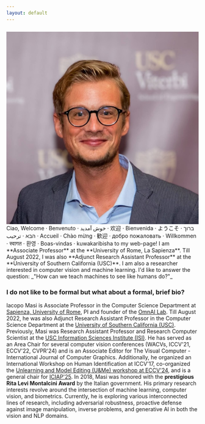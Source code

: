 ```yaml
---
layout: default
---
```



<img class="circle" style="float: left; margin-right: 10px; margin-top: 10px;" src="https://github.com/iacopomasi/iacopomasi.github.io/blob/master/imgs/iacopomasi_res.jpg?raw=true">
Ciao,
Welcome · Benvenuto · خوش آمدید · 欢迎 · Bienvenida · ようこそ · ברוך הבא · ترحيب · Accueil · Chào mừng · 歓迎 · добро пожаловать · Willkommen · स्वागत · 환영 · Boas-vindas · kuwakaribisha to my web-page!
I am **Associate Professor** at the **University of Rome, La Sapienza**. Till August 2022, I was also **Adjunct Research Assistant Professor** at the **University of Southern California (USC)**. I am also a researcher interested in computer vision and machine learning. I'd like to answer the question: _"How can we teach machines to see like humans do?"_


### I do not like to be formal but what about a formal, brief bio?
Iacopo Masi is Associate Professor in the Computer Science Department at [Sapienza, University of Rome](http://www.uniroma1.it), PI and founder of the [OmnAI Lab](https://omnai.di.uniroma1.it/). Till August 2022, he was also Adjunct Research Assistant Professor in the Computer Science Department at the [University of Southern California (USC)](http://www.usc.edu). Previously, Masi was Research Assistant Professor and Research Computer Scientist at the [USC Information Sciences Institute (ISI)](http://www.isi.edu). He has served as an Area Chair for several computer vision conferences (WACVs, ICCV'21, ECCV'22, CVPR'24) and is an Associate Editor for The Visual Computer - International Journal of Computer Graphics. Additionally, he organized an International Workshop on Human Identification at ICCV'17, co-organized the [Unlearning and Model Editing (U&Me) workshop at ECCV'24](https://sites.google.com/view/u-and-me-workshop/), and is a general chair for [ICIAP'25](https://sites.google.com/view/iciap25). In 2018, Masi was honored with the **prestigious Rita Levi Montalcini Award** by the Italian government. His primary research interests revolve around the intersection of machine learning, computer vision, and biometrics. Currently, he is exploring various interconnected lines of research, including adversarial robustness, proactive defense against image manipulation, inverse problems, and generative AI in both the vision and NLP domains.